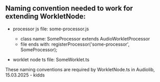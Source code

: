 ## Naming convention needed to work for extending WorkletNode:

- processor js file: some-processor.js

  - class name: SomeProcessor extends AudioWorkletProcessor
  - file ends with: registerProcessor('some-processor', SomeProcessor);

- worklet node ts file: SomeWorklet.ts

These naming conventions are required by WorkletNode.ts in Audiolib, 15.03.2025 - kidds
